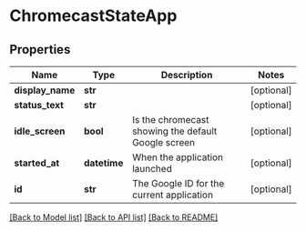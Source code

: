 # ChromecastStateApp

## Properties
Name | Type | Description | Notes
------------ | ------------- | ------------- | -------------
**display_name** | **str** |  | [optional] 
**status_text** | **str** |  | [optional] 
**idle_screen** | **bool** | Is the chromecast showing the default Google screen | [optional] 
**started_at** | **datetime** | When the application launched | [optional] 
**id** | **str** | The Google ID for the current application | [optional] 

[[Back to Model list]](../README.md#documentation-for-models) [[Back to API list]](../README.md#documentation-for-api-endpoints) [[Back to README]](../README.md)

